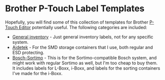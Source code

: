 # Brother P-Touch Label Templates

Hopefully, you will find some of this collection of templates for
Brother [P-Touch
Editor](https://www.brother-usa.com/ptouch/ptouch-label-editor-software)
potentially useful. The following categories are included: 

* [General inventory](inventory/) - Just general inventory labels, not
  for any specific system.
* [Aidetek](aidetek/) - For the SMD storage containers that I use, both
  regular and ESD protecting. 
* [Bosch-Sortimo](bosch-sortimo/) - This is for the Sortimo-compatible
  Bosch system, and might work with regular Sortimo as well, but I'm too
  cheap to buy them. It includes labels for L-Boxx, i-Boxx, and labels
  for the sorting containers I've made for the i-Boxx.
